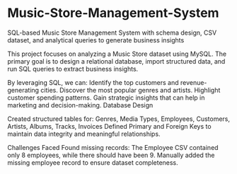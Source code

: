 # Music-Store-Management-System
SQL-based Music Store Management System with schema design, CSV dataset, and analytical queries to generate business insights

This project focuses on analyzing a Music Store dataset using MySQL.
The primary goal is to design a relational database, import structured data, and run SQL queries to extract business insights.

By leveraging SQL, we can: Identify the top customers and revenue-generating cities. 
Discover the most popular genres and artists. Highlight customer spending patterns.
Gain strategic insights that can help in marketing and decision-making. Database Design

Created structured tables for: 
Genres, Media Types, Employees, Customers, Artists, Albums, Tracks, Invoices 
Defined Primary and Foreign Keys to maintain data integrity and meaningful relationships.

Challenges Faced
Found missing records: The Employee CSV contained only 8 employees, while there should have been 9.
Manually added the missing employee record to ensure dataset completeness.
